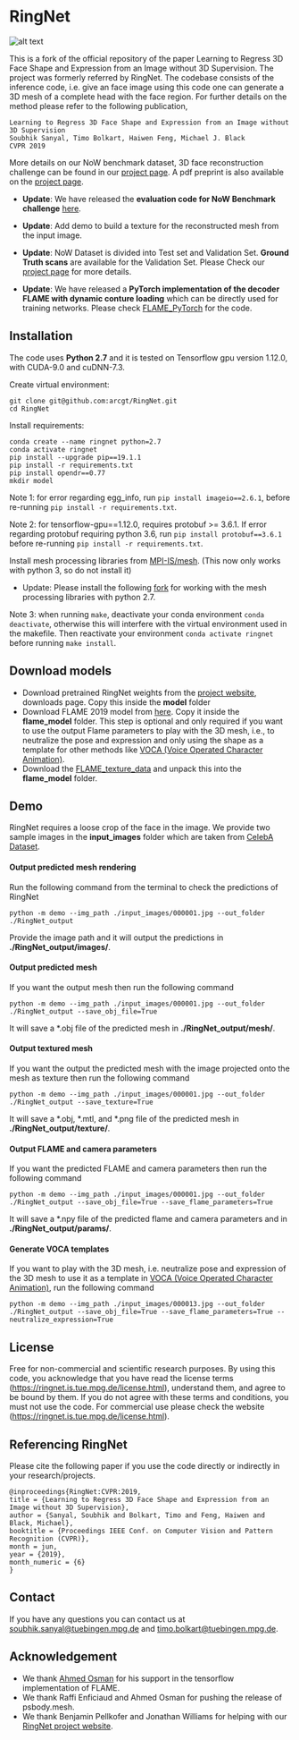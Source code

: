 # RingNet

![alt text](https://github.com/soubhiksanyal/RingNet/blob/master/gif/celeba_reconstruction.gif?raw=true)

This is a fork of the official repository of the paper Learning to Regress 3D Face Shape and Expression from an Image without 3D Supervision. The project was formerly referred by RingNet. The codebase consists of the inference code, i.e. give an face image using this code one can generate a 3D mesh of a complete head with the face region. For further details on the method please refer to the following publication,

```
Learning to Regress 3D Face Shape and Expression from an Image without 3D Supervision
Soubhik Sanyal, Timo Bolkart, Haiwen Feng, Michael J. Black
CVPR 2019
```

More details on our NoW benchmark dataset, 3D face reconstruction challenge can be found in our [project page](https://ringnet.is.tue.mpg.de). A pdf preprint is also available on the [project page](https://ringnet.is.tue.mpg.de).

* **Update**: We have released the **evaluation code for NoW Benchmark challenge** [here](https://github.com/soubhiksanyal/now_evaluation).

* **Update**: Add demo to build a texture for the reconstructed mesh from the input image.

* **Update**: NoW Dataset is divided into Test set and Validation Set. **Ground Truth scans** are available for the Validation Set. Please Check our [project page](https://ringnet.is.tue.mpg.de) for more details.

* **Update**: We have released a **PyTorch implementation of the decoder FLAME with dynamic conture loading** which can be directly used for training networks. Please check [FLAME_PyTorch](https://github.com/soubhiksanyal/FLAME_PyTorch) for the code.

## Installation

The code uses **Python 2.7** and it is tested on Tensorflow gpu version 1.12.0, with CUDA-9.0 and cuDNN-7.3.

Create virtual environment:
```
git clone git@github.com:arcgt/RingNet.git
cd RingNet
```

Install requirements:
```
conda create --name ringnet python=2.7
conda activate ringnet
pip install --upgrade pip==19.1.1
pip install -r requirements.txt
pip install opendr==0.77
mkdir model
```

Note 1: for error regarding egg_info, run `pip install imageio==2.6.1`, before re-running `pip install -r requirements.txt`.

Note 2: for tensorflow-gpu==1.12.0, requires protobuf >= 3.6.1. If error regarding protobuf requiring python 3.6, run `pip install protobuf==3.6.1` before re-running `pip install -r requirements.txt`.

Install mesh processing libraries from [MPI-IS/mesh](https://github.com/MPI-IS/mesh). (This now only works with python 3, so do not install it)

* Update: Please install the following [fork](https://github.com/TimoBolkart/mesh) for working with the mesh processing libraries with python 2.7. 

Note 3: when running `make`, deactivate your conda environment `conda deactivate`, otherwise this will interfere with the virtual environment used in the makefile. Then reactivate your environment `conda activate ringnet` before running `make install`.

## Download models

* Download pretrained RingNet weights from the [project website](https://ringnet.is.tue.mpg.de), downloads page. Copy this inside the **model** folder
* Download FLAME 2019 model from [here](http://flame.is.tue.mpg.de/). Copy it inside the **flame_model** folder. This step is optional and only required if you want to use the output Flame parameters to play with the 3D mesh, i.e., to neutralize the pose and
expression and only using the shape as a template for other methods like [VOCA (Voice Operated Character Animation)](https://github.com/TimoBolkart/voca).
* Download the [FLAME_texture_data](http://files.is.tue.mpg.de/tbolkart/FLAME/FLAME_texture_data.zip) and unpack this into the **flame_model** folder.

## Demo

RingNet requires a loose crop of the face in the image. We provide two sample images in the **input_images** folder which are taken from [CelebA Dataset](http://mmlab.ie.cuhk.edu.hk/projects/CelebA.html). 

#### Output predicted mesh rendering

Run the following command from the terminal to check the predictions of RingNet
```
python -m demo --img_path ./input_images/000001.jpg --out_folder ./RingNet_output
```
Provide the image path and it will output the predictions in **./RingNet_output/images/**.

#### Output predicted mesh

If you want the output mesh then run the following command
```
python -m demo --img_path ./input_images/000001.jpg --out_folder ./RingNet_output --save_obj_file=True
```
It will save a *.obj file of the predicted mesh in **./RingNet_output/mesh/**.

#### Output textured mesh

If you want the output the predicted mesh with the image projected onto the mesh as texture then run the following command
```
python -m demo --img_path ./input_images/000001.jpg --out_folder ./RingNet_output --save_texture=True
```
It will save a *.obj, *.mtl, and *.png file of the predicted mesh in **./RingNet_output/texture/**.

#### Output FLAME and camera parameters

If you want the predicted FLAME and camera parameters then run the following command
```
python -m demo --img_path ./input_images/000001.jpg --out_folder ./RingNet_output --save_obj_file=True --save_flame_parameters=True
```
It will save a *.npy file of the predicted flame and camera parameters and in **./RingNet_output/params/**.

#### Generate VOCA templates

If you want to play with the 3D mesh, i.e. neutralize pose and expression of the 3D mesh to use it as a template in [VOCA (Voice Operated Character Animation)](https://github.com/TimoBolkart/voca), run the following command
```
python -m demo --img_path ./input_images/000013.jpg --out_folder ./RingNet_output --save_obj_file=True --save_flame_parameters=True --neutralize_expression=True
```

## License

Free for non-commercial and scientific research purposes. By using this code, you acknowledge that you have read the license terms (https://ringnet.is.tue.mpg.de/license.html), understand them, and agree to be bound by them. If you do not agree with these terms and conditions, you must not use the code. For commercial use please check the website (https://ringnet.is.tue.mpg.de/license.html).

## Referencing RingNet

Please cite the following paper if you use the code directly or indirectly in your research/projects.
```
@inproceedings{RingNet:CVPR:2019,
title = {Learning to Regress 3D Face Shape and Expression from an Image without 3D Supervision},
author = {Sanyal, Soubhik and Bolkart, Timo and Feng, Haiwen and Black, Michael},
booktitle = {Proceedings IEEE Conf. on Computer Vision and Pattern Recognition (CVPR)},
month = jun,
year = {2019},
month_numeric = {6}
}
```

## Contact

If you have any questions you can contact us at soubhik.sanyal@tuebingen.mpg.de and timo.bolkart@tuebingen.mpg.de.

## Acknowledgement

* We thank [Ahmed Osman](https://github.com/ahmedosman) for his support in the tensorflow implementation of FLAME.
* We thank Raffi Enficiaud and Ahmed Osman for pushing the release of psbody.mesh.
* We thank Benjamin Pellkofer and Jonathan Williams for helping with our [RingNet project website](https://ringnet.is.tue.mpg.de).
